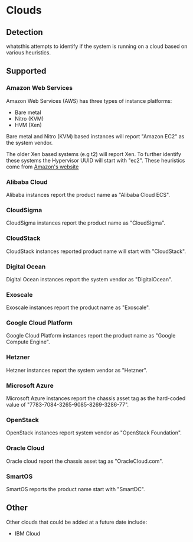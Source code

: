 # Clouds

## Detection

whatsthis attempts to identify if the system is running on a cloud based on
various heuristics.

## Supported

### Amazon Web Services

Amazon Web Services (AWS) has three types of instance platforms:

* Bare metal
* Nitro (KVM)
* HVM (Xen)

Bare metal and Nitro (KVM) based instances will report "Amazon EC2" as the
system vendor.

The older Xen based systems (e.g t2) will report Xen. To further identify these
systems the Hypervisor UUID will start with "ec2". These heuristics come from
[Amazon's website](https://docs.aws.amazon.com/AWSEC2/latest/UserGuide/identify_ec2_instances.html)

### Alibaba Cloud

Alibaba instances report the product name as "Alibaba Cloud ECS".

### CloudSigma

CloudSigma instances report the product name as "CloudSigma".

### CloudStack

CloudStack instances reported product name will start with "CloudStack".

### Digital Ocean

Digital Ocean instances report the system vendor as "DigitalOcean".

### Exoscale

Exoscale instances report the product name as "Exoscale".

### Google Cloud Platform

Google Cloud Platform instances report the product name as "Google Compute
Engine".

### Hetzner

Hetzner instances report the system vendor as "Hetzner".

### Microsoft Azure

Microsoft Azure instances report the chassis asset tag as the hard-coded
value of "7783-7084-3265-9085-8269-3286-77".

### OpenStack

OpenStack instances report system vendor as "OpenStack Foundation".

### Oracle Cloud

Oracle cloud report the chassis asset tag as "OracleCloud.com".

### SmartOS

SmartOS reports the product name start with "SmartDC".

## Other

Other clouds that could be added at a future date include:

* IBM Cloud
